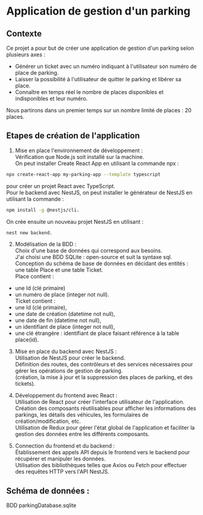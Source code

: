 # Application de gestion d'un parking

## Contexte

Ce projet a pour but de créer une application de gestion d'un parking selon plusieurs axes :
* Générer un ticket avec un numéro indiquant à l'utilisateur son numéro de place de parking.
* Laisser la possibilité à l'utilisateur de quitter le parking et libérer sa place.
* Connaître en temps réel le nombre de places disponibles et indisponibles et leur numéro.

Nous partirons dans un premier temps sur un nombre limité de places : 20 places.

## Etapes de création de l'application

1. Mise en place l'environnement de développement :<br> 
Vérification que Node.js soit installé sur la machine.<br> 
On peut installer Create React App en utilisant la commande npx :<br>
```bash
npx create-react-app my-parking-app --template typescript 
``` 
pour créer un projet React avec TypeScript.<br> 
Pour le backend avec NestJS, on peut installer le générateur de NestJS en utilisant la commande :<br> 
```bash
npm install -g @nestjs/cli. 
``` 
On crée ensuite un nouveau projet NestJS en utilisant :
```bash
nest new backend.
``` 

2. Modélisation de la BDD :<br> 
Choix d'une base de données qui correspond aux besoins.<br> 
J'ai choisi une BDD SQLite : open-source et suit la syntaxe sql.
Conception du schéma de base de données en décidant des entités : une table Place et une table Ticket.<br> 
Place contient :
* une Id (clé primaire) 
* un numéro de place (integer not null).<br>
Ticket contient :
* une Id (clé primaire),
* une date de création (datetime not null),
* une date de fin (datetime not null),
* un identifiant de place (integer not null),
* une clé étrangère : identifiant de place faisant référence à la table place(id).

3. Mise en place du backend avec NestJS :<br> 
Utilisation de NestJS pour créer le backend.<br> 
Définition des routes, des contrôleurs et des services nécessaires pour gérer les opérations de gestion de parking.<br> 
(création, la mise à jour et la suppression des places de parking, et des tickets).

4. Développement du frontend avec React :<br> 
Utilisation de React pour créer l'interface utilisateur de l'application.<br> 
Création des composants réutilisables pour afficher les informations des parkings, les détails des véhicules, les formulaires de création/modification, etc.<br> 
Utilisation de Redux pour gérer l'état global de l'application et faciliter la gestion des données entre les différents composants.

5. Connection du frontend et du backend :<br> 
Établissement des appels API depuis le frontend vers le backend pour récupérer et manipuler les données.<br> 
Utilisation des bibliothèques telles que Axios ou Fetch pour effectuer des requêtes HTTP vers l'API NestJS.

## Schéma de données : 
BDD parkingDatabase.sqlite 
